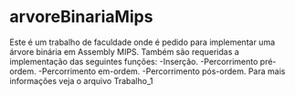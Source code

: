 # arvoreBinariaMips
Este é um trabalho de faculdade onde é pedido para implementar uma árvore binária em Assembly MIPS.
Também são requeridas a implementação das seguintes funções:
  -Inserção.
  -Percorrimento pré-ordem.
  -Percorrimento em-ordem.
  -Percorrimento pós-ordem.
Para mais informações veja o arquivo Trabalho_1
